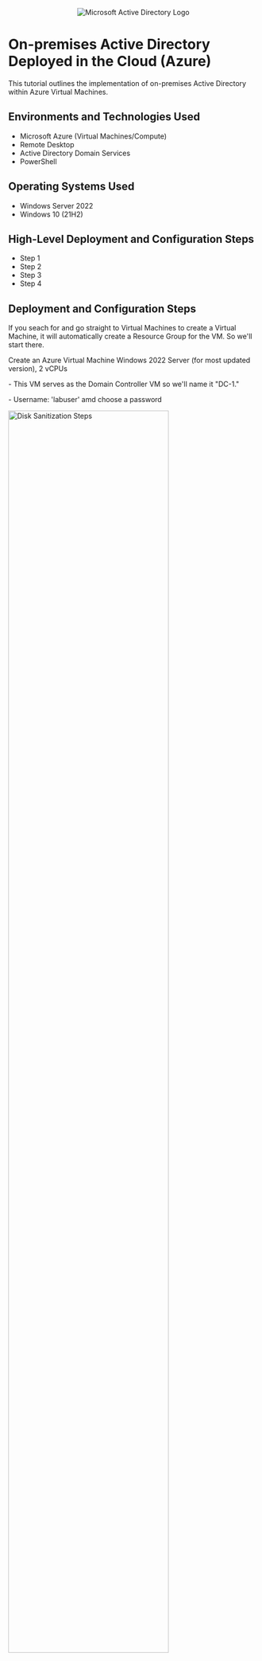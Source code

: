 <p align="center">
<img src="https://i.imgur.com/pU5A58S.png" alt="Microsoft Active Directory Logo"/>
</p>

<h1>On-premises Active Directory Deployed in the Cloud (Azure)</h1>
This tutorial outlines the implementation of on-premises Active Directory within Azure Virtual Machines.<br />


<h2>Environments and Technologies Used</h2>

- Microsoft Azure (Virtual Machines/Compute)
- Remote Desktop
- Active Directory Domain Services
- PowerShell

<h2>Operating Systems Used</h2>

- Windows Server 2022
- Windows 10 (21H2)

<h2>High-Level Deployment and Configuration Steps</h2>

- Step 1
- Step 2
- Step 3
- Step 4

<h2>Deployment and Configuration Steps</h2>

<p>
If you seach for and go straight to Virtual Machines to create a Virtual Machine, it will automatically create a Resource Group for the VM. So we'll start there. 
</p>

<p>
Create an Azure Virtual Machine Windows 2022 Server (for most updated version), 2 vCPUs
</p>
<p>
- This VM serves as the Domain Controller VM so we'll name it "DC-1." 
</p>
<p>
- Username: 'labuser' amd choose a password
</p>

<p>
<img src="https://i.imgur.com/WousP8v.png" height="80%" width="80%" alt="Disk Sanitization Steps"/>
</p>
<p>
<img src="https://i.imgur.com/ApcoWhJ.png" height="80%" width="80%" alt="Disk Sanitization Steps"/>
</p>

<p>
We will also create the guest/user VM simulating an external user logging into the directory. We'll call this VM "Client-1" and it will be on a Windows 10 with at least 2 vcpus. We'll use the same username 'labuser' and password for simplicity.
</p>
<p>
<img src="https://i.imgur.com/fHX7ziX.png" height="80%" width="80%" alt="Disk Sanitization Steps"/>
</p>
<p>
<img src="https://i.imgur.com/W4Ehh4S.png" height="80%" width="80%" alt="Disk Sanitization Steps"/>
</p>

<p>
Make sure the virtual network for the Client-1 VM is the same as for the DC-1 VM. For this example the Virtual Network is 'AD-Lab-Vnet.' As your Client-1 VM is creating, let's change the Networking Interface Controller (NIC) from 'dynamic' to 'static' for the Domain Controller VM. This means whether we turn off the desktop/unplug, the IP Configuration will not change for that server at all. Go to the DC-1 VM -> Networking -> "Networking Interface: dc1164 -> IP Configurations -> Select the IP configuration at bottom -> Click toggle from 'Dynamic' to 'Static' and then click 'Save.'
</p>
<p>
<img src="https://i.imgur.com/oamh45x.png" height="80%" width="80%" alt="Disk Sanitization Steps"/>
</p>
<p>
<img src="https://i.imgur.com/fk1cFq4.png" height="80%" width="80%" alt="Disk Sanitization Steps"/>
</p>
<p>
<img src="https://i.imgur.com/k5ScTLK.png" height="80%" width="80%" alt="Disk Sanitization Steps"/>
</p>
<p>
<img src="https://i.imgur.com/9hyjEuE.png" height="80%" width="80%" alt="Disk Sanitization Steps"/>
</p>
<p>
We now have two virtual machines to simulate the Domain Controller (Admin Capabilities) and Client (user) where we can simulate managing access control, password resets, file-sharing/permissions, etc. as well as see the impact on the user side of Active Directory software capability. 
</p> 
<br />

<h2>Deploy Active Directory</h2>

<p>
Now that we have both VMs created, we'll remote desktop login to both and test connectivity for both by opening the Windows Command Prompt and "ping" the private IP of DC-1 from Client 1 by typing 'ping -t 10.2.0.4' (DC-1's private IP address).
</p>

<p>
<img src="https://i.imgur.com/4IoFAOf.png" height="80%" width="80%" alt="Disk Sanitization Steps"/>
</p>
<p>
We see that we get a "timed out" response which means DC-1's firewall settings have disabled ICMP. We can go to DC-1's "Windows Defender Firewall" and enable pinging by enabling in and outgoing ICMP messaging. 
<p>
<img src="https://i.imgur.com/LqTMz8S.png" height="80%" width="80%" alt="Disk Sanitization Steps"/>
</p>
<br />

<p>
Ping DC-1 from Client 1 again. This time you shoud see ping success with 4 messages sent and 0 dropped. 
<p>
<br />
  
<p>
Now let's install Active Directory on DC-1. Open Server Manager from the Start button on DC-1 and select 'Add Roles and Features'.
</p>

<p>
<img src="https://i.imgur.com/vn2H5J1.png" height="80%" width="80%" alt="Disk Sanitization Steps"/>
</p>
<p>
An install prompt will appear. Hit next until you get to the 'Server Roles' step in the install process. Check the box that says 'Active Directory Domanin Servers -> Next -> Install. 
<img src="https://i.imgur.com/Kf8O0rx.png" height="80%" width="80%" alt="Disk Sanitization Steps"/>
</p>
<p> Check the top right alert horn icon on the server manager for a yellow exclamation. Click there and click 'Promote the server to a domain controller.'
<p>
<p>
<img src="https://i.imgur.com/wugJ6r5.png" height="80%" width="80%" alt="Disk Sanitization Steps"/>
</p>    
<p>
Now a configuration window pops up. Select the bubble 'Add a new forest' and choose a domain name. We will choose 'mydomain.com' for this example. Click next then type in a password. Click next until you get to the 'Installation' step and click 'Install'. Once the installation is complete, the configuration wizard will inform you that the installation is complete and the computer must restart. It may do so automatically. Restart the Remote Desktop for DC-1. Now when we log back in, we must log in with the context of the domain server so we will login with username 'mydomain.com\labuser' and the password we created when we added the forest. Now we have logged in as DC-1 AD DS-enabled.  
</p>
<p>
<img src="https://i.imgur.com/qrQiDG6.png" height="80%" width="80%" alt="Disk Sanitization Steps"/>
</p>
<p>
<img src="https://i.imgur.com/nNUJTxs.png" height="80%" width="80%" alt="Disk Sanitization Steps"/>
</p>
<p>
<img src="https://i.imgur.com/ZqVby7Z.png" height="80%" width="80%" alt="Disk Sanitization Steps"/>
</p>
<p>
<img src="https://i.imgur.com/pOj4doN.png" height="80%" width="80%" alt="Disk Sanitization Steps"/>
</p>
<br />

<h2>Create an Admin and Normal User Account in AD</h2>

<p>
Now we are logged back in DC-1 with AD DS admin capability. Open Active Directory by clciking the start menu. Type Active Directory into the search and click the 'Active Directory Users and Computers' application. This will bring us to the AD User Interface (UI). From here we going to create user accounts. Go to the 'mydomain' drop-down tab. Right click -> New -> Organizational Unit. Name this group '_EMPLOYEES.' I like to use all-caps when I create new folders not defaulted in the domain to help me distinguish what I added to the UI. 
</p>              
<p>
<img src="https://i.imgur.com/nXHRnAp.png" height="80%" width="80%" alt="Disk Sanitization Steps"/>
</p>
<p>
<img src="https://i.imgur.com/SQYU4B2.png" height="80%" width="80%" alt="Disk Sanitization Steps"/>
</p>                                                                                                 
<br />
                                                                                                 
<p>
We will create an admin organizational unit as well and name it 'ADMINS.'  
</p>
<p>
<img src="https://i.imgur.com/qHIdEnK.png" height="80%" width="80%" alt="Disk Sanitization Steps"/>
</p>
<br />

<p> 
Right click the ADMINS folder. Hover the mouse over 'New' and click 'User.' From here we are going to create the Admin User 'Jane Doe.' Fill out the information. Jane's domain name will be 'jane_admin.' Click next.
</p>
<p>
<img src="https://i.imgur.com/IFq40wq.png" height="80%" width="80%" alt="Disk Sanitization Steps"/>
</p> 
<br/>
                                                                                                 
<p>
Create a password for Jane Doe. We're going to check the 'password never expires' boxe for this example. Click next. Click Finish. Now double-click _ADMINS -> Jane Doe. Right click Jane Doe and select 'Properties.' Click the 'Member of' folder. Here we're going to add user Jane Doe to the member folder 'Domain Admins.' Every member of this group will have admin control and permissions going forward within AD DS. If you type 'Domain' and then click 'Search Groups,' 'Domain Admin' is an option. Click 'Domain Admins' then click 'OK'. Now click 'Apply' and then 'OK.' We have now just created an Admin User account in Active Directory. You can close out of the 'labuser' account and now log in as 'mydomain.com\jane_admin' and the password you created. 
</p>
<br />

<p>
<img src="https://i.imgur.com/eMJOgRn.png" height="80%" width="80%" alt="Disk Sanitization Steps"/>
</p>
<p>
<img src="https://i.imgur.com/ZqZq4QJ.png" height="80%" width="80%" alt="Disk Sanitization Steps"/>
</p>
<p>
<img src="https://i.imgur.com/ArmZWGG.png" height="80%" width="80%" alt="Disk Sanitization Steps"/>
</p>
<p>
<img src="https://i.imgur.com/Cyo4vG6.png" height="80%" width="80%" alt="Disk Sanitization Steps"/>
</p>
<p>
<img src="https://i.imgur.com/CPCexT1.png" height="80%" width="80%" alt="Disk Sanitization Steps"/>
</p>
<br />
                                                             
<p>
Now we're going to join Client-1 to our domain (mydomain.com). Copy DC-1's private IP address from Microsoft Azure. Go to Client-1's VM configuration. Go to 'DNS Servers' -> Click 'Client 1138' -> Change the bubble from 'inherit from vitrual network' to 'Custom' and paste the private IP address from DC-1. Click 'Save.' Now restart your remote desktop connection from Client-1. Log back into Client one with 'Labuser' and password originally created for the VM from Azure since we are not quite yet joined to the network. 
</p>
<p>
<img src="https://i.imgur.com/UbJbd1b.png" height="80%" width="80%" alt="Disk Sanitization Steps"/>
</p>
<br />

<p>
Once we're logged into Client-1, go to Start and go to 'Settings' -> 'Rename this PC (advanced)' -> 'Change' -> Select 'Domain' and type in 'mydomain.com' then select 'OK'. A login will prompt and you can now enter the admin login credentials we created for Jane Doe. So what this means is we have created an external desktop from the AD DS to login with Active Directory admin/user access. 
</p>
<p>
<img src="https://i.imgur.com/sHYHwCH.png" height="80%" width="80%" alt="Disk Sanitization Steps"/>
</p>
